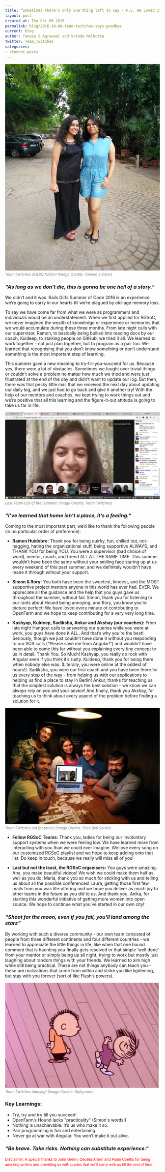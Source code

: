 ```yaml
---
title: “Sometimes there's only one thing left to say - P.S. We Loved It... ”
layout: post
created_at: Thu Oct 06 2016
permalink: blog/2016-10-06-team-twitches-says-goodbye
current: blog
author: Taneea S Agrawaal and Vrinda Malhotra
twitter: Team_Twitches
categories:
- student-posts
---
```


![Team Twitches](/img/blog/2016/twitches-birthday.jpg)<font color="grey"><small><i>Team Twitches at BBQ Nation! (Image Credits: Taneea's Sister)</i></small></font>

### *“As long as we don't die, this is gonna be one hell of a story.”*

We didn’t and it was. Rails Girls Summer of Code 2016 is an experience we’re going to carry in our hearts till we’re plagued by old-age memory loss.

To say we have come far from what we were as programmers and individuals would be an understatement. When we first applied for RGSoC, we never imagined the wealth of knowledge or experience or memories that we would accumulate during these three months. From late night calls with our supervisor, Ramon, to basically being bullied into reading docs by our coach, Kuldeep, to stalking people on GitHub, we tried it all. We learned to work together - not just plan together, but to program as a pair too. We learned that recognising that you don’t know something or don’t understand something is the most important step of learning.

This summer gave a new meaning to try-till-you-succeed for us. Because yes, there were a lot of obstacles. Sometimes we fought over trivial things or couldn’t solve a problem no matter how much we tried and were just frustrated at the end of the day and didn’t want to update our log. But then, there was that pesky little mail that we received the next day about updating our daily log, and we just had to go back and give it another try! With the help of our mentors and coaches, we kept trying to work things out and we’re positive that all this learning and the figure-it-out attitude is going to take us far in life.

![Team Twitches](/img/blog/2016/team_twitches-last-call.png)<font color="grey"><small><i>Last Team Call of the Summer! (Image Credits: Team Twitches)</i></small></font>

### *“I’ve learned that home isn’t a place, it’s a feeling.”*

Coming to the most important part, we’d like to thank the following people (in no particular order of preference):

* **Ramon Huidobro:** Thank you for being quirky, fun, chilled out, not-nagging, hating the organizational stuff, being supportive ALWAYS, and THANK YOU for being YOU. You were a supervisor (bad choice of word), mentor, coach, and friend ALL AT THE SAME TIME. This summer wouldn’t have been the same without your smiling face staring up at us every weekend of this past summer, and we definitely wouldn’t have made it through without your support.

* **Simon & Rory:** You both have been the sweetest, kindest, and the MOST supportive project mentors anyone in this world has ever had. EVER. We appreciate all the guidance and the help that you guys gave us throughout the summer, without fail. Simon, thank you for listening to our rants about Hound being annoying, and Rory, you know you’re picture perfect! We have loved every minute of contributing to OpenFarm and we hope to keep contributing for a very very long time.

* **Kashyap, Kuldeep, Sadiksha, Ankur and Akshay (our coaches):**  From late night Hangout calls to answering our queries while you were at work, you guys have done it ALL. And that’s why you’re the best! Seriously, though we just couldn’t have done it without you responding to our SOS calls (“Please save me from Angular!”) and wouldn’t have been able to come this far without you explaining every tiny concept to us in detail. Thank You. So Much! Kashyap, you really do rock with Angular even if you think it’s rusty. Kuldeep, thank you for being there when nobody else was. (Literally, you were online at the oddest of hours!). Sadiksha, you were our first coach and you have been there for us every step of the way - from helping us with our applications to helping us find a place to stay in Berlin! Ankur, thanks for teaching us that the simplest solution is always the best solution - we know we can always rely on you and your advice! And finally, thank you Akshay, for teaching us to think about every aspect of the problem before finding a solution for it.

![Team Twitches](/img/blog/2016/twitches_coaches.jpg)<font color="grey"><small><i>Team Twitches out for tacos! (Image Credits: Taco Bell Server)</i></small></font>

* **Fellow RGSoC Teams:** Thank you, ladies for being our involuntary support systems when we were feeling low. We have learned more from interacting with you than we could ever imagine. We love every song on our customized RGSoC playlist and we hope to keep adding onto that list. Do keep in touch, because we really will miss all of you!

* **Last but not the least, the RGSoC organisers:** You guys were amazing. Ana, you make beautiful videos! We wish we could make them half as well as you do! Maria, thank you so much for sticking with us and telling us about all the possible conferences! Laura, getting those first few mails from you was life-altering and we hope you deliver as much joy to other teams in the future as you did to us. And thank you, Anika, for starting this wonderful initiative of getting more women into open source. We hope to continue what you’ve started in our own city!

### *“Shoot for the moon, even if you fail, you'll land among the stars”*

By working with such a diverse community - our own team consisted of people from three different continents and four different countries - we learned to appreciate the little things in life, like when that one hound comment that is haunting you finally gets resolved or that simple ‘well done’ from your mentor or simply being up all night, trying to work but mostly just laughing about random things with your friends. We learned to aim high while still being practical. These are not things anybody can teach you - these are realizations that come from within and strike you like lightening, but stay with you forever (sort of like Flash’s powers).

![Team Twitches](/img/blog/2016/twitches-dance.gif)<font color="grey"><small><i>Team Twitches dancing! (Image Credits: Giphy.com)</i></small></font>

### Key Learnings:
* Try, try and try till you succeed!
* OpenFarm’s Hound lacks "practicality" (Simon's words!)
* Nothing is unachievable. It’s us who make it so.
* Pair programming is fun and entertaining.
* Never go at war with Angular. You won’t make it out alive.

### *“Be brave. Take risks. Nothing can substitute experience.”*

<font color="red"><small>Disclaimer: A special thanks to John Green, Cecelia Ahern and Paolo Coelho for being amazing writers and providing us with quotes that we'll carry with us till the end of time.</small></font>
